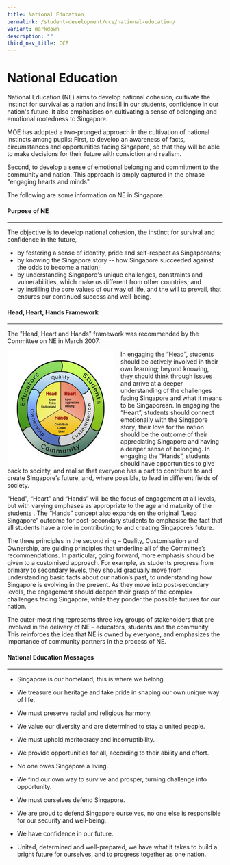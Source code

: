 ```yaml
---
title: National Education
permalink: /student-development/cce/national-education/
variant: markdown
description: ""
third_nav_title: CCE
---
```

National Education
==================

National Education (NE) aims to develop national cohesion, cultivate the instinct for survival as a nation and instill in our students, confidence in our nation's future. It also emphasises on cultivating a sense of belonging and emotional rootedness to Singapore.  
  
MOE has adopted a two-pronged approach in the cultivation of national instincts among pupils: First, to develop an awareness of facts, circumstances and opportunities facing Singapore, so that they will be able to make decisions for their future with conviction and realism.  
  
Second, to develop a sense of emotional belonging and commitment to the community and nation. This approach is amply captured in the phrase "engaging hearts and minds".  
  
The following are some information on NE in Singapore.

#### **Purpose of NE**

* * *

  
The objective is to develop national cohesion, the instinct for survival and confidence in the future,  

*   by fostering a sense of identity, pride and self-respect as Singaporeans;
*   by knowing the Singapore story -- how Singapore succeeded against the odds to become a nation;
*   by understanding Singapore's unique challenges, constraints and vulnerabilities, which make us different from other countries; and
*   by instilling the core values of our way of life, and the will to prevail, that ensures our continued success and well-being.

#### **Head, Heart, Hands Framework**

* * *

The "Head, Heart and Hands" framework was recommended by the Committee on NE in March 2007.

<img src="/images/Head%20Heart%20Hands%20NE%20Framework%202007.png" style="width:250px;height:270px;margin-right:15px;" align="left">

In engaging the “Head”, students should be actively involved in their own learning; beyond knowing, they should think through issues and arrive at a deeper understanding of the challenges facing Singapore and what it means to be Singaporean. In engaging the “Heart”, students should connect emotionally with the Singapore story; their love for the nation should be the outcome of their appreciating Singapore and having a deeper sense of belonging. In engaging the “Hands”, students should have opportunities to give back to society, and realise that everyone has a part to contribute to and create Singapore’s future, and, where possible, to lead in different fields of society.


“Head”, “Heart” and “Hands” will be the focus of engagement at all levels, but with varying emphases as appropriate to the age and maturity of the students . The “Hands” concept also expands on the original “Lead Singapore” outcome for post-secondary students to emphasise the fact that all students have a role in contributing to and creating Singapore’s future.

The three principles in the second ring – Quality, Customisation and Ownership, are guiding principles that underline all of the Committee’s recommendations. In particular, going forward, more emphasis should be given to a customised approach. For example, as students progress from primary to secondary levels, they should gradually move from understanding basic facts about our nation’s past, to understanding how Singapore is evolving in the present. As they move into post-secondary levels, the engagement should deepen their grasp of the complex challenges facing Singapore, while they ponder the possible futures for our nation.

The outer-most ring represents three key groups of stakeholders that are involved in the delivery of NE – educators, students and the community. This reinforces the idea that NE is owned by everyone, and emphasizes the importance of community partners in the process of NE.

#### **National Education Messages**

* * *

  

*   Singapore is our homeland; this is where we belong.&nbsp;  
    
*   We treasure our heritage and take pride in shaping our own unique way of life.  
    
*   We must preserve racial and religious harmony.&nbsp;  
    
*   We value our diversity and are determined to stay a united people.&nbsp;  
    
*   We must uphold meritocracy and incorruptibility.&nbsp;  
    
*   We provide opportunities for all, according to their ability and effort.  
    
*   No one owes Singapore a living.&nbsp;  
    
*   We find our own way to survive and prosper, turning challenge into opportunity.  
    
*   We must ourselves defend Singapore.&nbsp;  
    
*   We are proud to defend Singapore ourselves, no one else is responsible for our security and well-being.  
    
*   We have confidence in our future.&nbsp;  
    
*   United, determined and well-prepared, we have what it takes to build a bright future for ourselves, and to progress together as one nation.